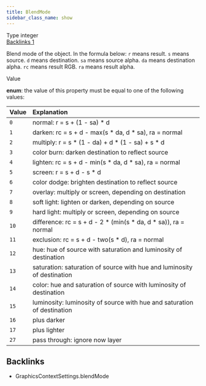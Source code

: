 ```yaml
---
title: BlendMode
sidebar_class_name: show
---
```


<div className="section-badges">

<div className="badge type">
        <span className="label">Type</span>
        <span className="value">integer</span>
      </div>

<a href="#backlinks" className="badge backlinks">
          <span className="label">Backlinks</span>
          <span className="value">1</span>
        </a>

</div>

Blend mode of the object.
In the formula below:
`r` means result.
`s` means source.
`d` means destination.
`sa` means source alpha.
`da` means destination alpha.
`rc` means result RGB.
`ra` means result alpha.

<div className="property-item">

Value

<div className="value-description">

**enum**: the value of this property must be equal to one of the following values:

| Value | Explanation                                                                                                     |
| :---- | :-------------------------------------------------------------------------------------------------------------- |
| `0`   | <div className="enum-description">normal: r = s + (1 - sa) \* d</div>                                           |
| `1`   | <div className="enum-description">darken: rc = s + d - max(s \* da, d \* sa), ra = normal</div>                 |
| `2`   | <div className="enum-description">multiply: r = s \* (1 - da) + d \* (1 - sa) + s \* d</div>                    |
| `3`   | <div className="enum-description">color burn: darken destination to reflect source</div>                        |
| `4`   | <div className="enum-description">lighten: rc = s + d - min(s \* da, d \* sa), ra = normal</div>                |
| `5`   | <div className="enum-description">screen: r = s + d - s \* d</div>                                              |
| `6`   | <div className="enum-description">color dodge: brighten destination to reflect source</div>                     |
| `7`   | <div className="enum-description">overlay: multiply or screen, depending on destination</div>                   |
| `8`   | <div className="enum-description">soft light: lighten or darken, depending on source</div>                      |
| `9`   | <div className="enum-description">hard light: multiply or screen, depending on source</div>                     |
| `10`  | <div className="enum-description">difference: rc = s + d - 2 \* (min(s \* da, d \* sa)), ra = normal</div>      |
| `11`  | <div className="enum-description">exclusion: rc = s + d - two(s \* d), ra = normal</div>                        |
| `12`  | <div className="enum-description">hue: hue of source with saturation and luminosity of destination</div>        |
| `13`  | <div className="enum-description">saturation: saturation of source with hue and luminosity of destination</div> |
| `14`  | <div className="enum-description">color: hue and saturation of source with luminosity of destination</div>      |
| `15`  | <div className="enum-description">luminosity: luminosity of source with hue and saturation of destination</div> |
| `16`  | <div className="enum-description">plus darker</div>                                                             |
| `17`  | <div className="enum-description">plus lighter</div>                                                            |
| `27`  | <div className="enum-description">pass through: ignore now layer</div>                                          |

</div>

</div>

<div id="backlinks" className="section-backlinks">

<div className="backlinks-title"><h2>Backlinks</h2></div>

<ul className="backlinks-list">

<li className="backlink">
      <Link to='/specs/vectorgraphics/graphics-context-settings#blendmode'>GraphicsContextSettings.blendMode</Link>
      </li>

</ul>

</div>
